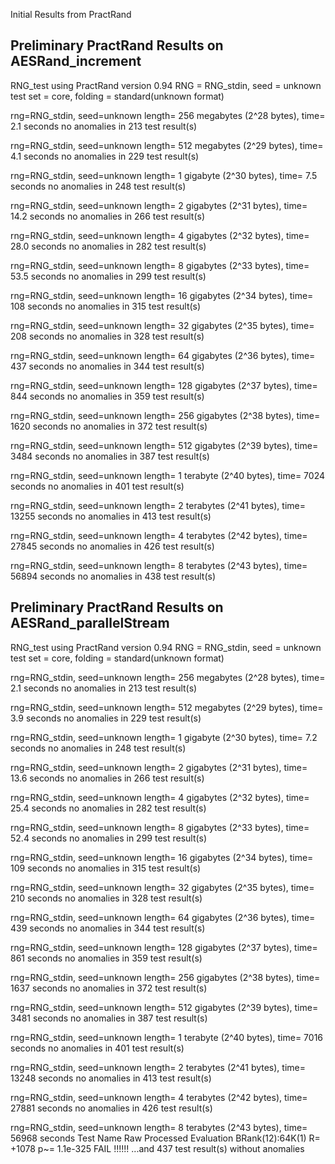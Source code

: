 Initial Results from PractRand

Preliminary PractRand Results on AESRand_increment
------------

RNG_test using PractRand version 0.94
RNG = RNG_stdin, seed = unknown
test set = core, folding = standard(unknown format)

rng=RNG_stdin, seed=unknown
length= 256 megabytes (2^28 bytes), time= 2.1 seconds
  no anomalies in 213 test result(s)

rng=RNG_stdin, seed=unknown
length= 512 megabytes (2^29 bytes), time= 4.1 seconds
  no anomalies in 229 test result(s)

rng=RNG_stdin, seed=unknown
length= 1 gigabyte (2^30 bytes), time= 7.5 seconds
  no anomalies in 248 test result(s)

rng=RNG_stdin, seed=unknown
length= 2 gigabytes (2^31 bytes), time= 14.2 seconds
  no anomalies in 266 test result(s)

rng=RNG_stdin, seed=unknown
length= 4 gigabytes (2^32 bytes), time= 28.0 seconds
  no anomalies in 282 test result(s)

rng=RNG_stdin, seed=unknown
length= 8 gigabytes (2^33 bytes), time= 53.5 seconds
  no anomalies in 299 test result(s)

rng=RNG_stdin, seed=unknown
length= 16 gigabytes (2^34 bytes), time= 108 seconds
  no anomalies in 315 test result(s)

rng=RNG_stdin, seed=unknown
length= 32 gigabytes (2^35 bytes), time= 208 seconds
  no anomalies in 328 test result(s)

rng=RNG_stdin, seed=unknown
length= 64 gigabytes (2^36 bytes), time= 437 seconds
  no anomalies in 344 test result(s)

rng=RNG_stdin, seed=unknown
length= 128 gigabytes (2^37 bytes), time= 844 seconds
  no anomalies in 359 test result(s)

rng=RNG_stdin, seed=unknown
length= 256 gigabytes (2^38 bytes), time= 1620 seconds
  no anomalies in 372 test result(s)

rng=RNG_stdin, seed=unknown
length= 512 gigabytes (2^39 bytes), time= 3484 seconds
  no anomalies in 387 test result(s)

rng=RNG_stdin, seed=unknown
length= 1 terabyte (2^40 bytes), time= 7024 seconds
  no anomalies in 401 test result(s)

rng=RNG_stdin, seed=unknown
length= 2 terabytes (2^41 bytes), time= 13255 seconds
  no anomalies in 413 test result(s)

rng=RNG_stdin, seed=unknown
length= 4 terabytes (2^42 bytes), time= 27845 seconds
  no anomalies in 426 test result(s)

rng=RNG_stdin, seed=unknown
length= 8 terabytes (2^43 bytes), time= 56894 seconds
  no anomalies in 438 test result(s)
 
Preliminary PractRand Results on AESRand_parallelStream
----------------

 RNG_test using PractRand version 0.94
RNG = RNG_stdin, seed = unknown
test set = core, folding = standard(unknown format)

rng=RNG_stdin, seed=unknown
length= 256 megabytes (2^28 bytes), time= 2.1 seconds
  no anomalies in 213 test result(s)

rng=RNG_stdin, seed=unknown
length= 512 megabytes (2^29 bytes), time= 3.9 seconds
  no anomalies in 229 test result(s)

rng=RNG_stdin, seed=unknown
length= 1 gigabyte (2^30 bytes), time= 7.2 seconds
  no anomalies in 248 test result(s)

rng=RNG_stdin, seed=unknown
length= 2 gigabytes (2^31 bytes), time= 13.6 seconds
  no anomalies in 266 test result(s)

rng=RNG_stdin, seed=unknown
length= 4 gigabytes (2^32 bytes), time= 25.4 seconds
  no anomalies in 282 test result(s)

rng=RNG_stdin, seed=unknown
length= 8 gigabytes (2^33 bytes), time= 52.4 seconds
  no anomalies in 299 test result(s)

rng=RNG_stdin, seed=unknown
length= 16 gigabytes (2^34 bytes), time= 109 seconds
  no anomalies in 315 test result(s)

rng=RNG_stdin, seed=unknown
length= 32 gigabytes (2^35 bytes), time= 210 seconds
  no anomalies in 328 test result(s)

rng=RNG_stdin, seed=unknown
length= 64 gigabytes (2^36 bytes), time= 439 seconds
  no anomalies in 344 test result(s)

rng=RNG_stdin, seed=unknown
length= 128 gigabytes (2^37 bytes), time= 861 seconds
  no anomalies in 359 test result(s)

rng=RNG_stdin, seed=unknown
length= 256 gigabytes (2^38 bytes), time= 1637 seconds
  no anomalies in 372 test result(s)

rng=RNG_stdin, seed=unknown
length= 512 gigabytes (2^39 bytes), time= 3481 seconds
  no anomalies in 387 test result(s)

rng=RNG_stdin, seed=unknown
length= 1 terabyte (2^40 bytes), time= 7016 seconds
  no anomalies in 401 test result(s)

rng=RNG_stdin, seed=unknown
length= 2 terabytes (2^41 bytes), time= 13248 seconds
  no anomalies in 413 test result(s)

rng=RNG_stdin, seed=unknown
length= 4 terabytes (2^42 bytes), time= 27881 seconds
  no anomalies in 426 test result(s)

rng=RNG_stdin, seed=unknown
length= 8 terabytes (2^43 bytes), time= 56968 seconds
  Test Name                         Raw       Processed     Evaluation
  BRank(12):64K(1)                  R= +1078  p~=  1.1e-325   FAIL !!!!!!
  ...and 437 test result(s) without anomalies
